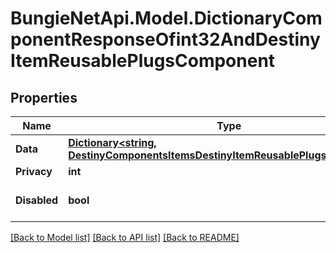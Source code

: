 # BungieNetApi.Model.DictionaryComponentResponseOfint32AndDestinyItemReusablePlugsComponent
## Properties

Name | Type | Description | Notes
------------ | ------------- | ------------- | -------------
**Data** | [**Dictionary&lt;string, DestinyComponentsItemsDestinyItemReusablePlugsComponent&gt;**](DestinyComponentsItemsDestinyItemReusablePlugsComponent.md) |  | [optional] 
**Privacy** | **int** |  | [optional] 
**Disabled** | **bool** | If true, this component is disabled. | [optional] 

[[Back to Model list]](../README.md#documentation-for-models) [[Back to API list]](../README.md#documentation-for-api-endpoints) [[Back to README]](../README.md)

